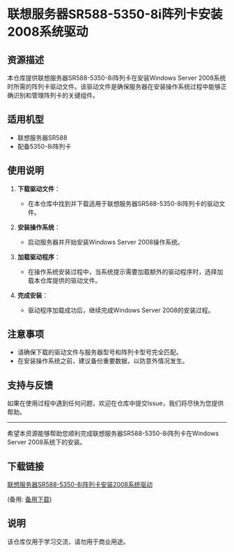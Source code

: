 # 联想服务器SR588-5350-8i阵列卡安装2008系统驱动

## 资源描述

本仓库提供联想服务器SR588-5350-8i阵列卡在安装Windows Server 2008系统时所需的阵列卡驱动文件。该驱动文件是确保服务器在安装操作系统过程中能够正确识别和管理阵列卡的关键组件。

## 适用机型

- 联想服务器SR588
- 配备5350-8i阵列卡

## 使用说明

1. **下载驱动文件**：
   - 在本仓库中找到并下载适用于联想服务器SR588-5350-8i阵列卡的驱动文件。

2. **安装操作系统**：
   - 启动服务器并开始安装Windows Server 2008操作系统。

3. **加载驱动程序**：
   - 在操作系统安装过程中，当系统提示需要加载额外的驱动程序时，选择加载本仓库提供的驱动文件。

4. **完成安装**：
   - 驱动程序加载成功后，继续完成Windows Server 2008的安装过程。

## 注意事项

- 请确保下载的驱动文件与服务器型号和阵列卡型号完全匹配。
- 在安装操作系统之前，建议备份重要数据，以防意外情况发生。

## 支持与反馈

如果在使用过程中遇到任何问题，欢迎在仓库中提交Issue，我们将尽快为您提供帮助。

---

希望本资源能够帮助您顺利完成联想服务器SR588-5350-8i阵列卡在Windows Server 2008系统下的安装。

## 下载链接
[联想服务器SR588-5350-8i阵列卡安装2008系统驱动](https://pan.quark.cn/s/86890a0effae) 

(备用: [备用下载](https://pan.baidu.com/s/1IbaRhcisw5PoELD1yFfTwg?pwd=1234))

## 说明

该仓库仅用于学习交流，请勿用于商业用途。
